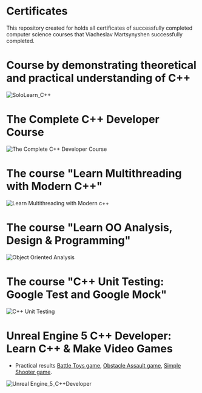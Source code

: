 # Certificates
This repository created for holds all certificates of successfully completed computer science courses that Viacheslav Martsynyshen successfully completed.

#  Course by demonstrating theoretical and practical understanding of C++
![SoloLearn_C++](https://github.com/ViacheslavM653/Certificates/assets/106179360/9def2d50-17c8-42a5-8fdd-0f0489533225)

# The Complete C++ Developer Course
![The Complete C++ Developer Course](https://github.com/ViacheslavM653/Certificates/assets/106179360/bf4224b8-ccc7-485b-9654-46a60ce0091e)

#  The course  "Learn Multithreading with Modern C++"
![Learn Multithreading with Modern c++](https://github.com/ViacheslavM653/Certificates/assets/106179360/74915fb2-7702-4ce2-9c17-8f0912050a9c)

# The course "Learn OO Analysis, Design & Programming"
![Object Oriented Analysis](https://github.com/ViacheslavM653/Certificates/assets/106179360/e7ba0f80-1ba0-4274-83e8-65699511e949)

# The course "C++ Unit Testing: Google Test and Google Mock"
![C++ Unit Testing](https://github.com/ViacheslavM653/Certificates/assets/106179360/2121ac34-23a8-417d-aef6-608d8c87f5b3)


# Unreal Engine 5 C++ Developer: Learn C++ & Make Video Games
 - Practical results [Battle Toys game](https://github.com/ViacheslavM653/Battle_Toys), [Obstacle Assault game](https://github.com/ViacheslavM653/Obstacle_Assault), [Simple Shooter game](https://github.com/ViacheslavM653/Simple_Shooter/tree/master).

![Unreal Engine_5_C++Developer](https://github.com/ViacheslavM653/Certificates/assets/106179360/8ea90580-1458-4606-83d1-ab8b899a8e3c)
